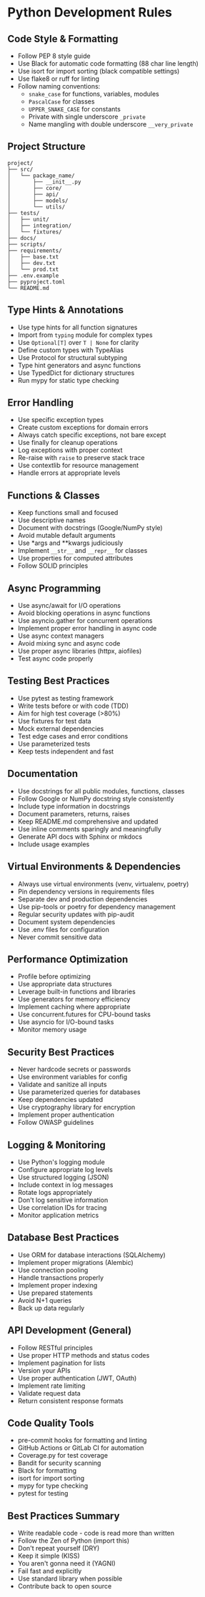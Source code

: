 # Python Development Rules

## Code Style & Formatting
- Follow PEP 8 style guide
- Use Black for automatic code formatting (88 char line length)
- Use isort for import sorting (black compatible settings)
- Use flake8 or ruff for linting
- Follow naming conventions:
  - `snake_case` for functions, variables, modules
  - `PascalCase` for classes
  - `UPPER_SNAKE_CASE` for constants
  - Private with single underscore `_private`
  - Name mangling with double underscore `__very_private`

## Project Structure
```
project/
├── src/
│   └── package_name/
│       ├── __init__.py
│       ├── core/
│       ├── api/
│       ├── models/
│       └── utils/
├── tests/
│   ├── unit/
│   ├── integration/
│   └── fixtures/
├── docs/
├── scripts/
├── requirements/
│   ├── base.txt
│   ├── dev.txt
│   └── prod.txt
├── .env.example
├── pyproject.toml
└── README.md
```

## Type Hints & Annotations
- Use type hints for all function signatures
- Import from `typing` module for complex types
- Use `Optional[T]` over `T | None` for clarity
- Define custom types with TypeAlias
- Use Protocol for structural subtyping
- Type hint generators and async functions
- Use TypedDict for dictionary structures
- Run mypy for static type checking

## Error Handling
- Use specific exception types
- Create custom exceptions for domain errors
- Always catch specific exceptions, not bare except
- Use finally for cleanup operations
- Log exceptions with proper context
- Re-raise with `raise` to preserve stack trace
- Use contextlib for resource management
- Handle errors at appropriate levels

## Functions & Classes
- Keep functions small and focused
- Use descriptive names
- Document with docstrings (Google/NumPy style)
- Avoid mutable default arguments
- Use *args and **kwargs judiciously
- Implement `__str__` and `__repr__` for classes
- Use properties for computed attributes
- Follow SOLID principles

## Async Programming
- Use async/await for I/O operations
- Avoid blocking operations in async functions
- Use asyncio.gather for concurrent operations
- Implement proper error handling in async code
- Use async context managers
- Avoid mixing sync and async code
- Use proper async libraries (httpx, aiofiles)
- Test async code properly

## Testing Best Practices
- Use pytest as testing framework
- Write tests before or with code (TDD)
- Aim for high test coverage (>80%)
- Use fixtures for test data
- Mock external dependencies
- Test edge cases and error conditions
- Use parameterized tests
- Keep tests independent and fast

## Documentation
- Use docstrings for all public modules, functions, classes
- Follow Google or NumPy docstring style consistently
- Include type information in docstrings
- Document parameters, returns, raises
- Keep README.md comprehensive and updated
- Use inline comments sparingly and meaningfully
- Generate API docs with Sphinx or mkdocs
- Include usage examples

## Virtual Environments & Dependencies
- Always use virtual environments (venv, virtualenv, poetry)
- Pin dependency versions in requirements files
- Separate dev and production dependencies
- Use pip-tools or poetry for dependency management
- Regular security updates with pip-audit
- Document system dependencies
- Use .env files for configuration
- Never commit sensitive data

## Performance Optimization
- Profile before optimizing
- Use appropriate data structures
- Leverage built-in functions and libraries
- Use generators for memory efficiency
- Implement caching where appropriate
- Use concurrent.futures for CPU-bound tasks
- Use asyncio for I/O-bound tasks
- Monitor memory usage

## Security Best Practices
- Never hardcode secrets or passwords
- Use environment variables for config
- Validate and sanitize all inputs
- Use parameterized queries for databases
- Keep dependencies updated
- Use cryptography library for encryption
- Implement proper authentication
- Follow OWASP guidelines

## Logging & Monitoring
- Use Python's logging module
- Configure appropriate log levels
- Use structured logging (JSON)
- Include context in log messages
- Rotate logs appropriately
- Don't log sensitive information
- Use correlation IDs for tracing
- Monitor application metrics

## Database Best Practices
- Use ORM for database interactions (SQLAlchemy)
- Implement proper migrations (Alembic)
- Use connection pooling
- Handle transactions properly
- Implement proper indexing
- Use prepared statements
- Avoid N+1 queries
- Back up data regularly

## API Development (General)
- Follow RESTful principles
- Use proper HTTP methods and status codes
- Implement pagination for lists
- Version your APIs
- Use proper authentication (JWT, OAuth)
- Implement rate limiting
- Validate request data
- Return consistent response formats

## Code Quality Tools
- pre-commit hooks for formatting and linting
- GitHub Actions or GitLab CI for automation
- Coverage.py for test coverage
- Bandit for security scanning
- Black for formatting
- isort for import sorting
- mypy for type checking
- pytest for testing

## Best Practices Summary
- Write readable code - code is read more than written
- Follow the Zen of Python (import this)
- Don't repeat yourself (DRY)
- Keep it simple (KISS)
- You aren't gonna need it (YAGNI)
- Fail fast and explicitly
- Use standard library when possible
- Contribute back to open source